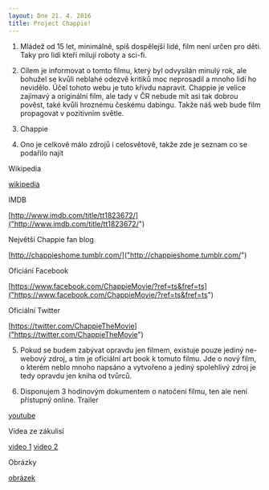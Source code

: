 ```yaml
---
layout: Dne 21. 4. 2016
title: Project Chappie!
---
```



1. Mládež od 15 let, minimálně, spíš dospělejší lidé, film není určen pro děti. Taky pro lidi kteří milují roboty a sci-fi.
 
2. Cílem je informovat o tomto filmu, který byl odvysílán minulý rok, ale bohužel se kvůli neblahé odezvě kritiků moc neprosadil a mnoho lidí ho nevidělo. Účel tohoto webu je tuto křivdu napravit. Chappie je velice zajímavý a originální film, ale tady v ČR nebude mít asi tak dobrou pověst, také kvůli hroznému českému dabingu. Takže náš web bude film propagovat v pozitivním světle. 
  
3. Chappie
  
4. Ono je celkově málo zdrojů i celosvětově, takže zde je seznam co se podařilo najít

 Wikipedia

 [wikipedia]("https://en.wikipedia.org/wiki/Chappie_%28film%29")

 IMDB

 [http://www.imdb.com/title/tt1823672/]("http://www.imdb.com/title/tt1823672/")

 Největší Chappie fan blog

 [http://chappieshome.tumblr.com/]("http://chappieshome.tumblr.com/")

 Oficiání Facebook

 [https://www.facebook.com/ChappieMovie/?ref=ts&fref=ts]("https://www.facebook.com/ChappieMovie/?ref=ts&fref=ts")

 Oficiální Twitter

 [https://twitter.com/ChappieTheMovie]("https://twitter.com/ChappieTheMovie")
 
5. Pokud se budem zabývat opravdu jen filmem, existuje pouze jediný ne-webový zdroj, a tím je oficiální art book k tomuto filmu. Jde o nový film, o kterém neblo mnoho napsáno a vytvořeno a jediný spolehlivý zdroj je tedy opravdu jen kniha od tvůrců. 
  
6. Disponujem 3 hodinovým dokumentem o natočení filmu, ten ale není přístupný online. 
Trailer 

[youtube]("https://www.youtube.com/embed/l6bmTNadhJE")

Videa ze zákulisí

[video 1]("http://www.dailymotion.com/video/x2xbvn3_chappie-behind-the-scenes_shortfilms")
[video 2]("https://www.youtube.com/playlist?list=PLvU5k5j7MWtEqnIc9PjqBDkwqdCz6v_6t")

Obrázky

[obrázek]("https://www.google.cz/search?q=chappie&newwindow=1&biw=2144&bih=1082&source=lnms&tbm=isch&sa=X&ved=0ahUKEwi3t_TS253MAhVLApoKHd4qBlQQ_AUIBygB&dpr=0.9")

